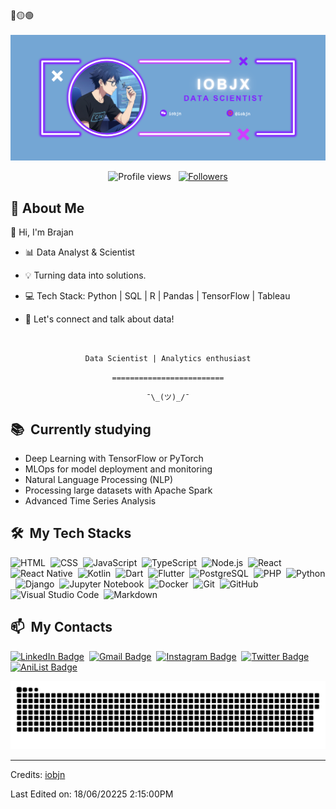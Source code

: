 <div>
🔴🟡🟢

<br>

</div>


<div align="center"> <br>
  <img src="https://raw.githubusercontent.com/iobjn/recours/refs/heads/main/banner.png" alt="Card header"/>
</div>

<p align="center">
  <img src="https://komarev.com/ghpvc/?username=Pepyn0&color=blueviolet" alt="Profile views" />
  &nbsp;
  <a href="https://github.com/Pepyn0?tab=followers">
    <img src="https://img.shields.io/github/followers/Pepyn0?style=social" alt="Followers" />
  </a>
</p>


<div>

  ## 🧭 About Me

👋 Hi, I'm Brajan

- 📊 Data Analyst & Scientist
- 💡 Turning data into solutions.
- 💻 Tech Stack: Python | SQL | R | Pandas | TensorFlow | Tableau
- 💬 Let's connect and talk about data!


  <br>
  

</div>


<div align="center">

  `Data Scientist | Analytics enthusiast`
  <br>

  `=========================`
  <br>

  `¯\_(ツ)_/¯`
</div>


<div>

  ## 📚 &nbsp;Currently studying

  - Deep Learning with TensorFlow or PyTorch
  - MLOps for model deployment and monitoring
  - Natural Language Processing (NLP)
  - Processing large datasets with Apache Spark
  - Advanced Time Series Analysis

</div>


<div>

  ## 🛠️ &nbsp;My Tech Stacks

  ![HTML](https://img.shields.io/badge/-HTML-0D1117?style=flat&logo=HTML5)&nbsp;
  ![CSS](https://img.shields.io/badge/-CSS-0D1117?style=flat&logo=CSS3&logoColor=1572B6)&nbsp;
  ![JavaScript](https://img.shields.io/badge/-JavaScript-0D1117?style=flat&logo=javascript)&nbsp;
  ![TypeScript](https://img.shields.io/badge/-TypeScript-0D1117?style=flat&logo=typescript)&nbsp;
  ![Node.js](https://img.shields.io/badge/-Node.js-0D1117?style=flat&logo=node.js)&nbsp;
  ![React](https://img.shields.io/badge/-React-0D1117?style=flat&logo=react)&nbsp;
  ![React Native](https://img.shields.io/badge/-React%20Native-0D1117?style=flat&logo=react)&nbsp;
  ![Kotlin](https://img.shields.io/badge/-Kotlin-0D1117?style=flat&logo=kotlin)&nbsp;
  ![Dart](https://img.shields.io/badge/-Dart-0D1117?style=flat&logo=dart)&nbsp;
  ![Flutter](https://img.shields.io/badge/-Flutter-0D1117?style=flat&logo=flutter)&nbsp;
  ![PostgreSQL](https://img.shields.io/badge/-PostgreSQL-0D1117?style=flat&logo=postgresql)&nbsp;
  ![PHP](https://img.shields.io/badge/-PHP-0D1117?style=flat&logo=PHP&logoColor=777BB4)&nbsp;
  ![Python](https://img.shields.io/badge/-Python-0D1117?style=flat&logo=python)&nbsp;
  ![Django](https://img.shields.io/badge/-Django-0D1117?style=flat&logo=django)&nbsp;
  ![Jupyter Notebook](https://img.shields.io/badge/-Jupyter%20Notebook-0D1117?style=flat&logo=jupyter)&nbsp;
  ![Docker](https://img.shields.io/badge/-Docker-0D1117?style=flat&logo=docker)&nbsp;
  ![Git](https://img.shields.io/badge/-Git-0D1117?style=flat&logo=git)&nbsp;
  ![GitHub](https://img.shields.io/badge/-GitHub-0D1117?style=flat&logo=github)&nbsp;
  ![Visual Studio Code](https://img.shields.io/badge/-VS%20Code-0D1117?style=flat&logo=visual-studio-code&logoColor=007ACC)&nbsp;
  ![Markdown](https://img.shields.io/badge/-Markdown-0D1117?style=flat&logo=markdown)

</div>




<div>

  ## 📫 &nbsp;My Contacts

  <!-- [![Portfolio Badge](https://img.shields.io/badge/-Portifolio-blueviolet?style=flat-square&logo=Portfolio&logoColor=white)](https://pepyn0.github.io/)&nbsp; -->
  [![LinkedIn Badge](https://img.shields.io/badge/-bjn-blue?style=flat-square&logo=Linkedin&logoColor=white&link=https://www.linkedin.com/in/pablodsilva/)](https://www.linkedin.com/in/bjn/)&nbsp;
  [![Gmail Badge](https://img.shields.io/badge/-bjn26@gmail.com-red?style=flat-square&logo=Gmail&logoColor=white)](mailto:bjn26@gmail.com)&nbsp;
  [![Instagram Badge](https://img.shields.io/badge/-bjn-EB2A08?style=flat-square&logo=Instagram&logoColor=white)](https://www.instagram.com/bjn/)&nbsp;
  [![Twitter Badge](https://img.shields.io/badge/-bjn-blue?style=flat-square&logo=Twitter&logoColor=white)](https://twitter.com/bjn)&nbsp;
  [![AniList Badge](https://img.shields.io/badge/-bjn-C063FF?style=flat-square&logo=Anilist&logoColor=white)](https://anilist.co/user/bjn/)

</div>



<div>
  <img src="https://github.com/Pepyn0/Pepyn0/raw/output/github-contribution-grid-snake.svg" alt="snake"></center>
</div>

<!-- ## 📚 &nbsp;My Projects -->


------
Credits: [iobjn](https://github.com/iobjn)

Last Edited on: 18/06/20225  2:15:00PM
